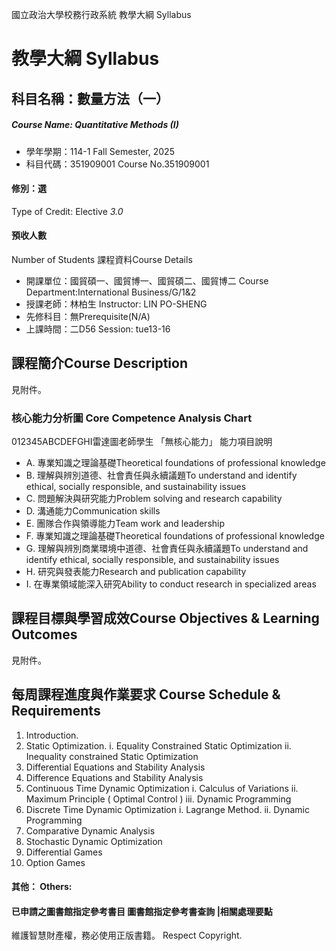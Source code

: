 國立政治大學校務行政系統 教學大綱 Syllabus
# 教學大綱 Syllabus
##  科目名稱：數量方法（一） 
#####  Course Name: Quantitative Methods (I)
  * 學年學期：114-1 Fall Semester, 2025 
  * 科目代碼：351909001 Course No.351909001
#### 修別：選
Type of Credit: Elective 
_3.0_
#### 預收人數
Number of Students
課程資料Course Details
  * 開課單位：國貿碩一、國貿博一、國貿碩二、國貿博二 Course Department:International Business/G/1&2 
  * 授課老師：林柏生 Instructor: LIN PO-SHENG 
  * 先修科目：無Prerequisite(N/A)
  * 上課時間：二D56 Session: tue13-16
##  課程簡介Course Description
見附件。
###  核心能力分析圖 Core Competence Analysis Chart
012345ABCDEFGHI雷達圖老師學生
「無核心能力」 
能力項目說明
  * A. 專業知識之理論基礎Theoretical foundations of professional knowledge
  * B. 理解與辨別道德、社會責任與永續議題To understand and identify ethical, socially responsible, and sustainability issues
  * C. 問題解決與研究能力Problem solving and research capability
  * D. 溝通能力Communication skills
  * E. 團隊合作與領導能力Team work and leadership
  * F. 專業知識之理論基礎Theoretical foundations of professional knowledge
  * G. 理解與辨別商業環境中道德、社會責任與永續議題To understand and identify ethical, socially responsible, and sustainability issues
  * H. 研究與發表能力Research and publication capability
  * I. 在專業領域能深入研究Ability to conduct research in specialized areas
##  課程目標與學習成效Course Objectives & Learning Outcomes 
見附件。
##  每周課程進度與作業要求 Course Schedule & Requirements
1. Introduction.
2. Static Optimization.
i. Equality Constrained Static Optimization
ii. Inequality constrained Static Optimization
3. Differential Equations and Stability Analysis
4. Difference Equations and Stability Analysis
5. Continuous Time Dynamic Optimization
i. Calculus of Variations
ii. Maximum Principle ( Optimal Control )
iii. Dynamic Programming
6. Discrete Time Dynamic Optimization
i. Lagrange Method.
ii. Dynamic Programming
7. Comparative Dynamic Analysis
8. Stochastic Dynamic Optimization
9. Differential Games
10. Option Games
####  其他： Others:
####  已申請之圖書館指定參考書目  圖書館指定參考書查詢 |相關處理要點
維護智慧財產權，務必使用正版書籍。 Respect Copyright.